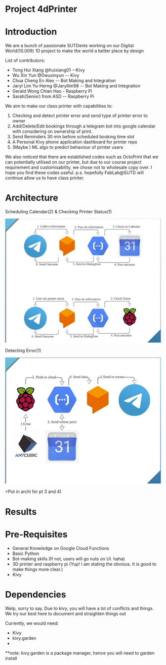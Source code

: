 # Project 4dPrinter

<h1>Introduction</h1>

We are a bunch of passionate SUTDents working on our Digital World(10.009) 1D project to make the world a better place by design

List of contributors:

- Tong Hui Xiang @huixiang01 --Kivy
- Wu Xin Yun @0wuxinyun -- Kivy
- Chua Cheng En Alex -- Bot Making and Integration
- Jaryl Lim Yu-Herng @Jaryllim98 -- Bot Making and Integration
- Gerald Wong Chian Hao - Raspberry Pi
- Sarah(Senior) from ASD -- Raspberry Pi

We aim to make our class printer with capabilities to:

1. Checking and detect printer error and send type of printer error to owner
2. Add/Delete/Edit bookings through a telegram bot into google calendar with considering on ownership of print.
3. Send Reminders 30 min before scheduled booking time slot
4. A Personal Kivy phone application dashboard for printer reps
5. (Maybe ) ML algo to predict behaviour of printer users

We also noticed that there are established codes such as OctoPrint that we can potentially utilised on our printer, but due to our course project requirement and customisability, we chose not to wholesale copy over. I hope you find these codes useful. p.s. hopefully FabLab@SUTD will continue allow us to have class printer.

<h1>Architecture</h1>

Scheduling Calendar(2) & Checking Printer Status(1)

![image-20200320003809608](./img/image-20200320003809608.png)



Detecting Error(1)

![image-20200320003919119](./img/image-20200320003919119.png)

<Put in archi for pt 3 and 4)

<h1>Results</h1>

<work-in-progress>

<h1>Pre-Requisites</h1>

- General Knowledge on Google Cloud Functions
- Basic Python
- Bot-making skills.(If not, users will go nuts on UI. haha)
- 3D printer and raspberry pi (Yup! I am stating the obvious. It is good to make things more clear.)
- Kivy

<h1>Dependencies
</h1>

Welp, sorry to say. Due to kivy, you will have a lot of conflicts and things. We try our best here to document and straighten things out

Currently, we would need:

- Kivy
- kivy.garden
- <work-in-progres>



**note: kivy.garden is a package manager, hence you will need to garden install <package>